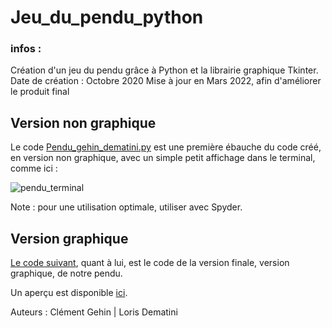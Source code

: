 # Jeu_du_pendu_python
### infos :
Création d'un jeu du pendu grâce à Python et la librairie graphique Tkinter.
Date de création : Octobre 2020
Mise à jour en Mars 2022, afin d'améliorer le produit final

## Version non graphique

Le code [Pendu_gehin_dematini.py](https://github.com/clement-ghn/Jeu_du_pendu_python/blob/main/src/Pendu_gehin_dematini.py) est une première ébauche du code créé, en version non graphique, avec un simple petit affichage dans le terminal, comme ici :

![pendu_terminal](https://user-images.githubusercontent.com/93922830/155559719-06755653-cc22-4f9b-9ebc-50b5c8e1476d.PNG)

Note : pour une utilisation optimale, utiliser avec Spyder.


## Version graphique

[Le code suivant](https://github.com/clement-ghn/Jeu_du_pendu_python/blob/main/src/pendu_tkinter_gehin_dematini.py), quant à lui, est le code de la version finale, version graphique, de notre pendu.

Un aperçu est disponible [ici](https://www.clement-gehin.com/jeu_pendu.html).

Auteurs : Clément Gehin | Loris Dematini

